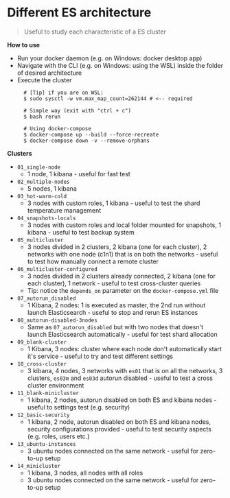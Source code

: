 # Different ES architecture 
> Useful to study each characteristic of a ES cluster

**How to use**
- Run your docker daemon (e.g. on Windows: docker desktop app)
- Navigate with the CLI (e.g. on Windows: using the WSL) inside the folder of desired architecture
- Execute the cluster
  ```
    # [Tip] if you are on WSL:
    $ sudo sysctl -w vm.max_map_count=262144 # <-- required

    # Simple way (exit with "ctrl + c")
    $ bash rerun

    # Using docker-compose
    $ docker-compose up --build --force-recreate
    $ docker-compose down -v --remove-orphans
  ``` 

**Clusters**
- `01_single-node`
  - 1 node, 1 kibana - useful for fast test
- `02_multiple-nodes`
  - 5 nodes, 1 kibana
- `03_hot-warm-cold`
  - 3 nodes with custom roles, 1 kibana - useful to test the shard temperature management
- `04_snapshots-locals`
  - 3 nodes with custom roles and local folder mounted for snapshots, 1 kibana - useful to test backup system
- `05_multicluster`
  - 3 nodes divided in 2 clusters, 2 kibana (one for each cluster), 2 networks with one node (c1n1) that is on both the networks - useful to test how manually connect a remote cluster
- `06_multicluster-configured`
  - 3 nodes divided in 2 clusters already connected, 2 kibana (one for each cluster), 1 network - useful to test cross-cluster queries
  - Tip: notice the `depends_on` parameter on the `docker-compose.yml` file
- `07_autorun_disabled`
  - 1 Kibana, 2 nodes: 1 is executed as master, the 2nd run without launch Elasticsearch - useful to stop and rerun ES instances
- `08_autorun-disabled-3nodes`
  - Same as `07_autorun_disabled` but with two nodes that doesn't launch Elasticsearch automatically - useful for test shard allocation
- `09_blank-cluster`
  - 1 Kibana, 3 nodes: cluster where each node don't automatically start it's service - useful to try and test different settings
- `10_cross-cluster`
  - 3 kibana, 4 nodes, 3 networks with `es01` that is on all the networks, 3 clusters, `es03m` and `es03d` autorun disabled - useful to test a cross cluster environment
- `11_blank-minicluster`
  - 1 kibana, 2 nodes, autorun disabled on both ES and kibana nodes - useful to settings test (e.g. security)
- `12_basic-security`
  - 1 kibana, 2 node, autorun disabled on both ES and kibana nodes, security configurations provided - useful to test security aspects (e.g. roles, users etc.)
- `13_ubuntu-instances`
  - 3 ubuntu nodes connected on the same network - useful for zero-to-up setup
- `14_minicluster`
  - 1 kibana, 3 nodes, all nodes with all roles
  - 3 ubuntu nodes connected on the same network - useful for zero-to-up setup
